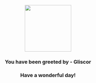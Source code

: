 <p align="center">
    <img src="https://raw.githubusercontent.com/PokeAPI/sprites/master/sprites/pokemon/472.png" width="150" height="150">
</p>
<h3 align="center">You have been greeted by - <b>Gliscor</b></h3>
<h3 align="center">Have a wonderful day!</h3>
